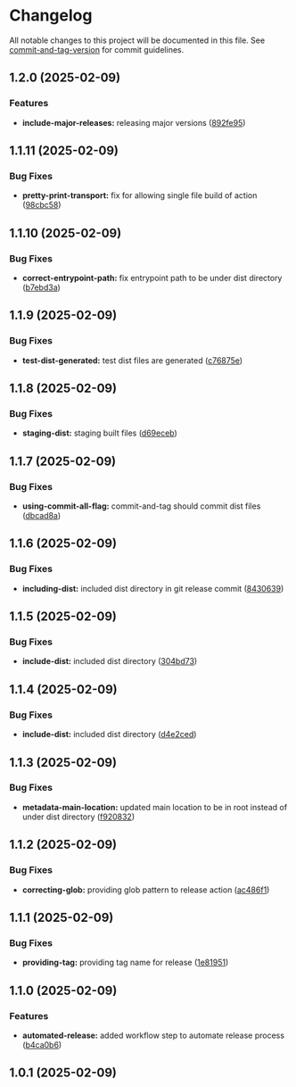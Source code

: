 # Changelog

All notable changes to this project will be documented in this file. See [commit-and-tag-version](https://github.com/absolute-version/commit-and-tag-version) for commit guidelines.

## 1.2.0 (2025-02-09)


### Features

* **include-major-releases:** releasing major versions ([892fe95](https://github.com/Liam-Johnston/yaml-helper/commit/892fe95d80dbfa9308f54f498b8dee54542a0412))

## 1.1.11 (2025-02-09)


### Bug Fixes

* **pretty-print-transport:** fix for allowing single file build of action ([98cbc58](https://github.com/Liam-Johnston/yaml-helper/commit/98cbc5854e3fa9fc548cc59a09849a886671496b))

## 1.1.10 (2025-02-09)


### Bug Fixes

* **correct-entrypoint-path:** fix entrypoint path to be under dist directory ([b7ebd3a](https://github.com/Liam-Johnston/yaml-helper/commit/b7ebd3a42a469248c5333a75791e2dbbd6e5bc12))

## 1.1.9 (2025-02-09)


### Bug Fixes

* **test-dist-generated:** test dist files are generated ([c76875e](https://github.com/Liam-Johnston/yaml-helper/commit/c76875efb662c71d10a655f6ffd37d570b102629))

## 1.1.8 (2025-02-09)


### Bug Fixes

* **staging-dist:** staging built files ([d69eceb](https://github.com/Liam-Johnston/yaml-helper/commit/d69eceb2178f5fa7f3ae22b7887f9c2e622bbc49))

## 1.1.7 (2025-02-09)


### Bug Fixes

* **using-commit-all-flag:** commit-and-tag should commit dist files ([dbcad8a](https://github.com/Liam-Johnston/yaml-helper/commit/dbcad8aa488a86dbbbe344d4b4a8a17681ca2cf6))

## 1.1.6 (2025-02-09)


### Bug Fixes

* **including-dist:** included dist directory in git release commit ([8430639](https://github.com/Liam-Johnston/yaml-helper/commit/8430639431e8919e9c97bf8e7bac87b97e5cccaf))

## 1.1.5 (2025-02-09)


### Bug Fixes

* **include-dist:** included dist directory ([304bd73](https://github.com/Liam-Johnston/yaml-helper/commit/304bd73c908c512ea1581d581d176ecf24d31535))

## 1.1.4 (2025-02-09)


### Bug Fixes

* **include-dist:** included dist directory ([d4e2ced](https://github.com/Liam-Johnston/yaml-helper/commit/d4e2cedfdf8cedfe2b84df22ef724206f6be898e))

## 1.1.3 (2025-02-09)


### Bug Fixes

* **metadata-main-location:** updated main location to be in root instead of under dist directory ([f920832](https://github.com/Liam-Johnston/yaml-helper/commit/f920832d6790f3c4cdf7587ad487988097ec171a))

## 1.1.2 (2025-02-09)


### Bug Fixes

* **correcting-glob:** providing glob pattern to release action ([ac486f1](https://github.com/Liam-Johnston/yaml-helper/commit/ac486f184dc96a9e922e57c94644f129aabb6bc4))

## 1.1.1 (2025-02-09)


### Bug Fixes

* **providing-tag:** providing tag name for release ([1e81951](https://github.com/Liam-Johnston/yaml-helper/commit/1e81951f2c8625889ebd21e3df24d654a8f88419))

## 1.1.0 (2025-02-09)


### Features

* **automated-release:** added workflow step to automate release process ([b4ca0b6](https://github.com/Liam-Johnston/yaml-helper/commit/b4ca0b6e416938faf85c8501eca47bfd7ece0bec))

## 1.0.1 (2025-02-09)
